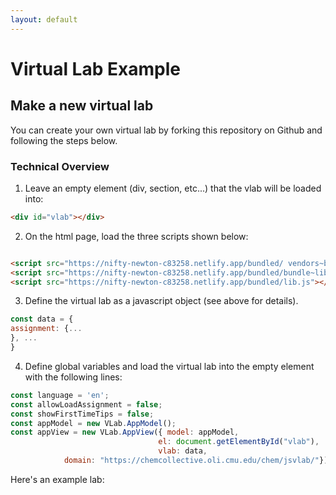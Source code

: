 ```yaml
---
layout: default
---
```


# Virtual Lab Example

## Make a new virtual lab

You can create your own virtual lab by forking this repository on Github and following the steps below.

### Technical Overview

1. Leave an empty element (div, section, etc...) that the vlab will be loaded into:

  ```html
  <div id="vlab"></div>
  ``` 

2. On the html page, load the three scripts shown below:

  ```html

  <script src="https://nifty-newton-c83258.netlify.app/bundled/ vendors~bundle~lib.js"></script>
  <script src="https://nifty-newton-c83258.netlify.app/bundled/bundle~lib.js"></script>
  <script src="https://nifty-newton-c83258.netlify.app/bundled/lib.js"></script>
  ```

3. Define the virtual lab as a javascript object (see above for details).

  ```js
  const data = {
  assignment: {...
  }, ...
  }
  ```

4. Define global variables and load the virtual lab into the empty element with the following lines:

  ```js
  const language = 'en';
  const allowLoadAssignment = false;
  const showFirstTimeTips = false;
  const appModel = new VLab.AppModel();
  const appView = new VLab.AppView({ model: appModel,
                                   el: document.getElementById("vlab"),
                                   vlab: data,
              domain: "https://chemcollective.oli.cmu.edu/chem/jsvlab/"});
  ```



Here's an example lab:

<div id="vlab">
</div>


<script src="https://nifty-newton-c83258.netlify.app/bundled/vendors~bundle~lib.js"></script>
<script src="https://nifty-newton-c83258.netlify.app/bundled/bundle~lib.js"></script>
<script src="https://nifty-newton-c83258.netlify.app/bundled/lib.js"></script>


<script>
        var data = {
            assignment: {
	"assignmentText" : "<em>Ferric thiocyanate Equilibrium:<\/em>  Using the Virtual Laboratory, analyze the ferric thiocyanate equilibrium using Le Chatelier's principle."
},
            configuration: {
  "title": "Iron Thiocyanate Equilibrium",
    "solutionModellers": {
      "specificHeat": "solvent2"
  },
  "solutionViewers": [
	{
      "id": "solutionProperties",
      "displayDefault": true,
      "args": {
        "honorSignificantFigures": false
      }
    	},

        {
      "id": "aqueous",
      "displayDefault": true,
      "args": {
        "unitsToggleEnabled": true
      }
    },
    {
      "id": "solid",
      "displayDefault": true,
      "args": {
        "unitsToggleEnabled": true
      }
    },
    {
      "id": "spectrometer",
      "displayDefault": false
    },
    {
      "id": "particleView",
      "displayDefault": false
    },
    {
      "id": "thermometer",
      "displayDefault": true
    },
    {
      "id": "pH",
      "displayDefault": true
    },
    {
      "id": "vesselTrackingControl",
      "displayDefault": false
    }
  ],
  "transfer": ["precise", "significantFigures","realistic"]
},
            reactions: {
  "REACTIONS": {
    "REACTION": [
      {
        "SPECIES_REF": [
          {
            "id": "0",
            "coefficient": "-1"
          },
          {
            "id": "1",
            "coefficient": "1"
          },
          {
            "id": "2",
            "coefficient": "1"
          }
        ]
      },
	  {
        "SPECIES_REF": [
          {
            "id": 3,
            "coefficient": -1
          },
          {"id": 4,
          "coefficient": -1},
          {"id": 5,
          "coefficient": 1}
        ]
      },
      {
        "SPECIES_REF": [{"id": 3, "coefficient": -1},
 {"id": 0, "coefficient": -1},
 {"id": 8, "coefficient": 1},
 {"id": 1, "coefficient": 1}]
      }
    ]
  }
},
            solutions: {
   "FILESYSTEM": {
      "DIRECTORY": [
         {
            "name": "stockroom", 
            "SOLUTION": [
               {
                  "name": "Distilled H<sub>2</sub>O", 
                  "description": "Distilled Water", 
                  "volume": "3.0", 
                  "vessel": "3LCarboy",
                  "species": [
                     {
                        "id": 0
                     }
                  ]
               },
               {
                "name": "0.1 M Fe(NO<sub>3</sub>)<sub>3</sub>",
                "description": "0.10 M Iron (III) nitrate",
                "volume": 0.1,
                "species": [
                  {"id": 0},
                  {"id": 3, "amount": 0.01},
                  {"id": 6, "amount": 0.03}
                ]
               },
              {
                "name": "0.1 M KSCN",
                "description": "0.10 M Potassium thiocyanate",
                "volume": 0.1,
                "species": [
                  {"id": 0},
                  {"id": 4, "amount": 0.01},
                  {"id": 7, "amount": 0.01}
                ]
               },
               {
                 "name": "1.0 M HNO<sub>3</sub>",
                 "description": "1.0 M Nitric acid",
                 "volume": 0.1,
                 "species": [
                 {"id": 0},
                 {"id": 1, "amount": 0.1},
                 {"id": 6, "amount": 0.1}
                 ]
               }
            ]
         }
      ]
   }
},
            species: {
    "SPECIES_LIST": {
        "SPECIES": [
            {
                "id": 0,
                "name": "H<sub>2</sub>O",
                "enthalpy": -285.83,
                "entropy": 69.91,
                "state": "l",
                "molecularWeight": 18.016
            },
            {
                "id": 1,
                "name": "H<sup>+</sup>",
                "enthalpy": 0.0,
                "entropy": 0.0,
                "molecularWeight": 1.008
            },
            {
                "id": 2,
                "name": "OH<sup>-</sup>",
                "enthalpy": -229.99,
                "entropy": -10.75,
                "molecularWeight": 17.008
            },
            {
                "id": 3,
                "name": "Fe<sup>3+</sup>",
                "simpleName": "Fe3+",
                "state": "aq",
                "enthalpy": -48.5,
                "entropy": -315.9,
                "density": 3,
                "specificHeat": 0.0,
                "molecularWeight": 55.845,
                "hue": 44.0,
                "saturation": 72.0,
                "value": 96.0,
                "colorConcentration": 0.1
            },
            {
                "id": 4,
                "name": "SCN<sup>-</sup>",
                "simpleName": "SCN-",
                "state": "aq",
                "enthalpy": 76.4,
                "entropy": 144.3,
                "density": 3,
                "specificHeat": -0.165,
                "molecularWeight": 58.08
            },
            {
                "id": 5,
                "name": "FeSCN<sup>2+</sup>",
                "simpleName": "FeSCN2+",
                "state": "aq",
                "enthalpy": 31.25,
                "entropy": -119.0,
                "density": 6,
                "specificHeat": -0.165,
                "molecularWeight": 113.925,
                "hue": 0.0,
                "saturation": 98.0,
                "value": 54.0,
                "colorConcentration": 0.001
            },
            {
                "id": 6,
                "name": "NO<sub>3</sub><sup>-</sup>",
                "simpleName": "NO3-",
                "state": "aq",
                "enthalpy": -207.4,
                "entropy": 146.4,
                "density": 3,
                "specificHeat": -0.333810663,
                "molecularWeight": 62.0049
            },
            {
                "id": 7,
                "name": "K<sup>+</sup>",
                "simpleName": "K+",
                "state": "aq",
                "enthalpy": -252.4,
                "entropy": 102.5,
                "density": 3,
                "specificHeat": 0.133262189,
                "molecularWeight": 39.0983
            },
            {
                "id": 8,
                "name": "FeOH<sup>2+</sup>",
                "simpleName": "FeOH2+",
                "state": "aq",
                "enthalpy": -290.8,
                "entropy": -142.0,
                "density": 4,
                "specificHeat": 0.0,
                "molecularWeight": 72.852
            }
        ]
    }
},
            spectra: {
  "SPECTRA_LIST": {
    "SPECIES": []
  }
}
        };

  const language = 'en';
  const allowLoadAssignment = false;
  const showFirstTimeTips = false;
  const appModel = new VLab.AppModel();
  const appView = new VLab.AppView({ model: appModel,
  el: document.getElementById("vlab"),
  vlab: data,
  domain: "https://chemcollective.oli.cmu.edu/chem/jsvlab/"});
  </script>